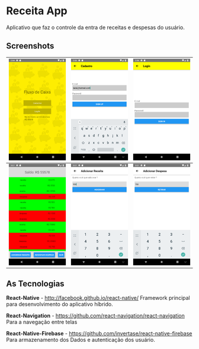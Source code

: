 # Receita App
Aplicativo que faz o controle da entra de receitas e despesas do usuário.

## Screenshots
| <img src="src/assets/screenshots/screenshot.png" width="300"> | <img src="src/assets/screenshots/screenshot2.png" width="300"> | <img src="src/assets/screenshots/screenshot3.png" width="300"> |
|---|---|---|
| <img src="src/assets/screenshots/screenshot4.png" width="300"> | <img src="src/assets/screenshots/screenshot5.png" width="300"> | <img src="src/assets/screenshots/screenshot6.png" width="300"> |

## As Tecnologias
**React-Native** - http://facebook.github.io/react-native/
Framework principal para desenvolvimento do aplicativo híbrido.

**React-Navigation** - https://github.com/react-navigation/react-navigation
Para a navegação entre telas

**React-Native-Firebase** - https://github.com/invertase/react-native-firebase
Para armazenamento dos Dados e autenticação dos usuário.
